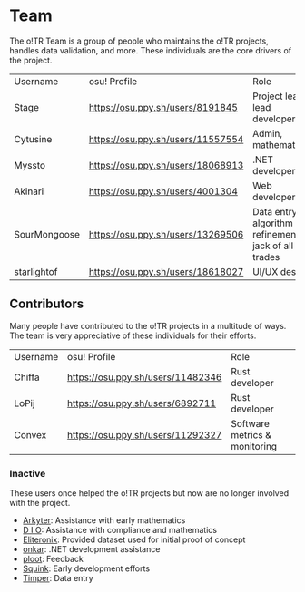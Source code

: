 # Team

The o!TR Team is a group of people who maintains the o!TR projects, handles data validation, and more. These individuals are the core drivers of the project.

<table>
    <tr>
        <td>Username</td>
        <td>osu! Profile</td>
        <td>Role</td>
    </tr>
    <tr>
        <td>Stage</td>
        <td><a href="https://osu.ppy.sh/users/8191845">https://osu.ppy.sh/users/8191845</a></td>
        <td>Project lead, lead developer</td>
    </tr>
    <tr>
        <td>Cytusine</td>
        <td><a href="https://osu.ppy.sh/users/11557554">https://osu.ppy.sh/users/11557554</a></td>
        <td>Admin, mathematician</td>
    </tr>
    <tr>
        <td>Myssto</td>
        <td><a href="https://osu.ppy.sh/users/18068913">https://osu.ppy.sh/users/18068913</a></td>
        <td>.NET developer</td>
    </tr>
    <tr>
        <td>Akinari</td>
        <td><a href="https://osu.ppy.sh/users/4001304">https://osu.ppy.sh/users/4001304</a></td>
        <td>Web developer</td>
    </tr>
    <tr>
        <td>SourMongoose</td>
        <td><a href="https://osu.ppy.sh/users/13269506">https://osu.ppy.sh/users/13269506</a></td>
        <td>Data entry, algorithm refinement, jack of all trades</td>
    </tr>
    <tr>
        <td>starlightof</td>
        <td><a href="https://osu.ppy.sh/users/18618027">https://osu.ppy.sh/users/18618027</a></td>
        <td>UI/UX design</td>
    </tr>
</table>

## Contributors

Many people have contributed to the o!TR projects in a multitude of ways. The team is very appreciative of these individuals for their efforts.

<table>
    <tr>
        <td>Username</td>
        <td>osu! Profile</td>
        <td>Role</td>
    </tr>
    <tr>
        <td>Chiffa</td>
        <td><a href="https://osu.ppy.sh/users/11482346">https://osu.ppy.sh/users/11482346</a></td>
        <td>Rust developer</td>
    </tr>
    <tr>
        <td>LoPij</td>
        <td><a href="https://osu.ppy.sh/users/6892711">https://osu.ppy.sh/users/6892711</a></td>
        <td>Rust developer</td>
    </tr>
    <tr>
        <td>Convex</td>
        <td><a href="https://osu.ppy.sh/users/11292327">https://osu.ppy.sh/users/11292327</a></td>
        <td>Software metrics & monitoring</td>
    </tr>
</table>

### Inactive

These users once helped the o!TR projects but now are no longer involved with the project.

* [Arkyter](https://osu.ppy.sh/users/23983771): Assistance with early mathematics
* [D I O](https://osu.ppy.sh/users/3958619): Assistance with compliance and mathematics
* [Eliteronix](https://osu.ppy.sh/users/4520333): Provided dataset used for initial proof of concept
* [onkar](https://osu.ppy.sh/users/7153533): .NET development assistance
* [ploot](https://osu.ppy.sh/users/7802400): Feedback
* [Squink](https://osu.ppy.sh/users/12058601): Early development efforts
* [Timper](https://osu.ppy.sh/users/11955929): Data entry


